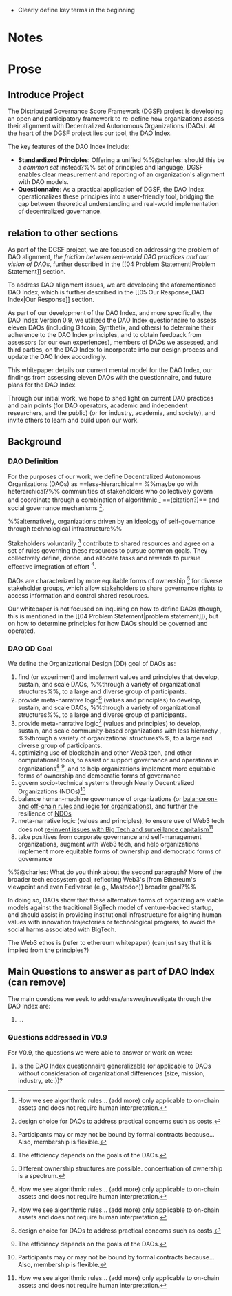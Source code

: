 - Clearly define key terms in the beginning

# Notes
# Prose

## Introduce Project
The Distributed Governance Score Framework (DGSF) project is developing an open and participatory framework to re-define how organizations assess their alignment with Decentralized Autonomous Organizations (DAOs). At the heart of the DGSF project lies our tool, the DAO Index. 

The key features of the DAO Index include:

- **Standardized Principles**: Offering a unified %%@charles: should this be a *common set* instead?%% set of principles and language, DGSF enables clear measurement and reporting of an organization's alignment with DAO models.
- **Questionnaire**: As a practical application of DGSF, the DAO Index operationalizes these principles into a user-friendly tool, bridging the gap between theoretical understanding and real-world implementation of decentralized governance.

## relation to other sections

As part of the DGSF project, we are focused on addressing the problem of DAO alignment, *the friction between real-world DAO practices and our vision of DAOs*, further described in the [[04 Problem Statement|Problem Statement]] section.

To address DAO alignment issues, we are developing the aforementioned DAO Index, which is further described in the [[05 Our Response_DAO Index|Our Response]] section. 

As part of our development of the DAO Index, and more specifically, the DAO Index Version 0.9, we utilized the DAO Index questionnaire to assess eleven DAOs (including Gitcoin, Synthetix, and others) to determine their adherence to the DAO Index principles, and to obtain feedback from assessors (or our own experiences), members of DAOs we assessed, and third parties, on the DAO Index to incorporate into our design process and update the DAO Index accordingly.

This whitepaper details our current mental model for the DAO Index, our findings from assessing eleven DAOs with the questionnaire, and future plans for the DAO Index.

Through our initial work, we hope to shed light on current DAO practices and pain points (for DAO operators, academic and independent researchers, and the public) (or for industry, academia, and society), and invite others to learn and build upon our work.

## Background
### DAO Definition
For the purposes of our work, we define Decentralized Autonomous Organizations (DAOs) as ==less-hierarchical== %%maybe go with heterarchical?%% communities of stakeholders who collectively govern and coordinate through a combination of algorithmic [^1] ==(citation?)== and social governance mechanisms [^2].   

%%alternatively, organizations driven by an ideology of self-governance through technological infrastructure%%

Stakeholders voluntarily [^3] contribute to shared resources and agree on a set of rules governing these resources to pursue common goals. They collectively define, divide, and allocate tasks and rewards to pursue effective integration of effort [^4].

DAOs are characterized by more equitable forms of ownership [^5] for diverse stakeholder groups, which allow stakeholders to share governance rights to access information and control shared resources.

<!-- DAOs are characterized by distributed ownership, which enables diverse stakeholder groups to share governance rights to ==access, control, and ownership of shared resources==. --> 

<!-- DAOs are characterized by more equitable forms of ownership, which enables diverse stakeholder groups to share governance rights to ==access, control, and ownership of shared resources==. --> 

[^1]: How we see algorithmic rules... (add more) only applicable to on-chain assets and does not require human interpretation. 

[^2]: design choice for DAOs to address practical concerns such as costs. 

[^3]: Participants may or may not be bound by formal contracts because... Also, membership is flexible. 

[^4]: The efficiency depends on the goals of the DAOs. 

[^5]: Different ownership structures are possible. concentration of ownership is a spectrum. 

Our whitepaper is not focused on inquiring on how to define DAOs (though, this is mentioned in the [[04 Problem Statement|problem statement]]), but on how to determine principles for how DAOs should be governed and operated.

### DAO OD Goal

We define the Organizational Design (OD) goal of DAOs as:

1. find (or experiment) and implement values and principles that develop, sustain, and scale DAOs, %%through a variety of organizational structures%%, to a large and diverse group of participants.
2. provide meta-narrative logic[^1] (values and principles) to develop, sustain, and scale DAOs, %%through a variety of organizational structures%%, to a large and diverse group of participants.
2. provide meta-narrative logic[^1] (values and principles) to develop, sustain, and scale community-based organizations with less hierarchy , %%through a variety of organizational structures%%, to a large and diverse group of participants.
3. optimizing use of blockchain and other Web3 tech, and other computational tools, to assist or support governance and operations in organizations[^2] [^4], and to help organizations implement more equitable forms of ownership and democratic forms of governance
4. govern socio-technical systems through Nearly Decentralized Organizations (NDOs)[^3]
5. balance human-machine governance of organizations (or [balance on- and off-chain rules and logic for organizations](https://orca.mirror.xyz/T70CmuhX95ubkw_JHOxSEy8d_EFeYXgtJnF13mPtaZE)), and further the resilience of [NDOs](https://papers.ssrn.com/sol3/papers.cfm?abstract_id=3959703)
6. meta-narrative logic (values and principles), to ensure use of Web3 tech does not [re-invent issues with Big Tech and surveillance capitalism](https://p2pmodels.eu/wp-content/uploads/whitepaper_p2pmodels.pdf)[^1]
7. take positives from corporate governance and self-management organizations, augment with Web3 tech, and help organizations implement more equitable forms of ownership and democratic forms of governance

%%@charles: What do you think about the second paragraph? More of the broader tech ecosystem goal, reflecting Web3's (from Ethereum's viewpoint and even Fediverse (e.g., Mastodon)) broader goal?%%

In doing so, DAOs show that these alternative forms of organizing are viable models against the traditional BigTech model of venture-backed startup, and should assist in providing institutional infrastructure for aligning human values with innovation trajectories or technological progress, to avoid the social harms associated with BigTech.

The Web3 ethos is (refer to ethereum whitepaper) (can just say that it is implied from the principles?)

[^1]: https://otherinter.net/research/three-body-problem/#three-body-regulatory-problems
[^2]: https://www.youtube.com/watch?v=BhylbfQPdKg
[^3]: https://papers.ssrn.com/sol3/papers.cfm?abstract_id=3959703
[^4]: [Scaling Trust in DAOs: Trustware vs Socialware](https://orca.mirror.xyz/T70CmuhX95ubkw_JHOxSEy8d_EFeYXgtJnF13mPtaZE)

## Main Questions to answer as part of DAO Index (can remove)

The main questions we seek to address/answer/investigate through the DAO Index are:

1. ...

### Questions addressed in V0.9
For V0.9, the questions we were able to answer or work on were:

1. Is the DAO Index questionnaire generalizable (or applicable to DAOs without consideration of organizational differences (size, mission, industry, etc.))?